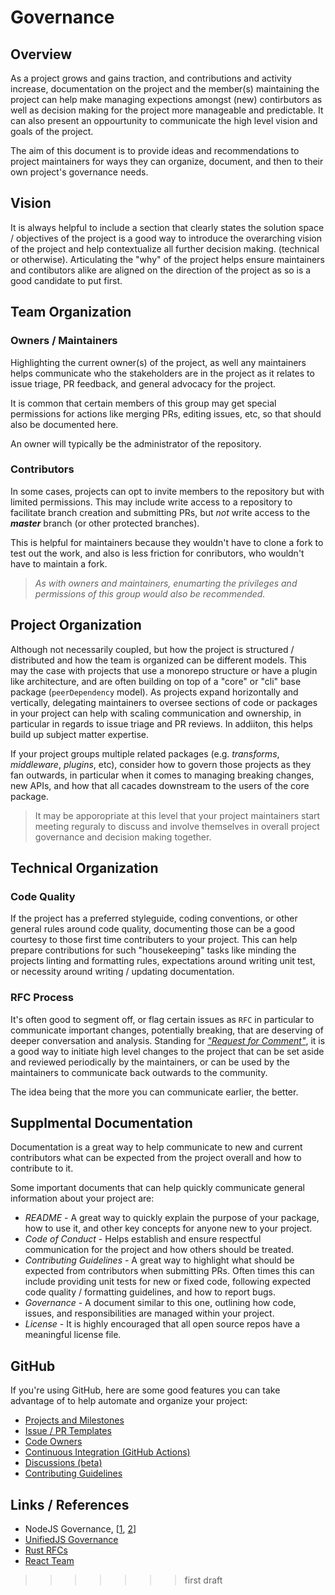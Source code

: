 # Governance

## Overview

As a project grows and gains traction, and contributions and activity increase, documentation on the project and the member(s) maintaining the project can help make managing expections amongst (new) contirbutors as well as decision making for the project more manageable and predictable.  It can also present an oppourtunity to communicate the high level vision and goals of the project.

The aim of this document is to provide ideas and recommendations to project maintainers for ways they can organize, document, and then to their own project's governance needs.

## Vision
It is always helpful to include a section that clearly states the solution space / objectives of the project is a good way to introduce the overarching vision of the project and help contextualize all further decision making.  (technical or otherwise).  Articulating the "why" of the project helps ensure maintainers and contibutors alike are aligned on the direction of the project as so is a good candidate to put first.

## Team Organization

### Owners / Maintainers
Highlighting the current owner(s) of the project, as well any maintainers helps communicate who the stakeholders are in the project as it relates to issue triage, PR feedback, and general advocacy for the project.

It is common that certain members of this group may get special permissions for actions like merging PRs, editing issues, etc, so that should also be documented here.  

An owner will typically be the administrator of the repository.

### Contributors
In some cases, projects can opt to invite members to the repository but with limited permissions.  This may include write access to a repository to facilitate branch creation and submitting PRs, but _not_ write access to the _**master**_ branch (or other protected branches).  

This is helpful for maintainers because they wouldn't have to clone a fork to test out the work, and also is less friction for conributors, who wouldn't have to maintain a fork.

> _As with owners and maintainers, enumarting the privileges and permissions of this group would also be recommended._


## Project Organization
Although not necessarily coupled, but how the project is structured / distributed and how the team is organized can be different models.  This may the case with projects that use a monorepo structure or have a plugin like architecture, and are often building on top of a "core" or "cli" base package (`peerDependency` model).  As projects expand horizontally and vertically, delegating maintainers to oversee sections of code or packages in your project can help with scaling communication and ownership, in particular in regards to issue triage and PR reviews.  In addiiton, this helps build up subject matter expertise.

If your project groups multiple related packages (e.g. _transforms_, _middleware_, _plugins_, etc), consider how to govern those projects as they fan outwards, in particular when it comes to managing breaking changes, new APIs, and how that all cacades downstream to the users of the core package.

> It may be apporopriate at this level that your project maintainers start meeting reguraly to discuss and involve themselves in overall project governance and decision making together.


## Technical Organization

### Code Quality 
If the project has a preferred styleguide, coding conventions, or other general rules around code quality, documenting those can be a good courtesy to those first time contributers to your project.  This can help prepare  contributions for such "housekeeping" tasks like minding the projects linting and formatting rules, expectations around writing unit test, or necessity around writing / updating documentation.

### RFC Process
It's often good to segment off, or flag certain issues as `RFC` in particular to communicate important changes, potentially breaking, that are deserving of deeper conversation and analysis.  Standing for [_"Request for Comment"_](https://en.wikipedia.org/wiki/Request_for_Comments), it is a good way to initiate high level changes to the project that can be set aside and reviewed periodically by the maintainers, or can be used by the maintainers to communicate back outwards to the community.

The idea being that the more you can communicate earlier, the better.

## Supplmental Documentation
Documentation is a great way to help communicate to new and current contributors what can be expected from the project overall and how to contribute to it.  

Some important documents that can help quickly communicate general information about your project are:
* _README_ - A great way to quickly explain the purpose of your package, how to use it, and other key concepts for anyone new to your project.
* _Code of Conduct_ - Helps establish and ensure respectful communication for the project and how others should be treated.
* _Contributing Guidelines_ - A great way to highlight what should be expected from contributors when submitting PRs.  Often times this can include providing unit tests for new or fixed code, following expected code quality / formatting guidelines, and how to report bugs.
* _Governance_ - A document similar to this one, outlining how code, issues, and responsibilities are managed within your project.
* _License_ - It is highly encouraged that all open source repos have a meaningful license file.

## GitHub
If you're using GitHub, here are some good features you can take advantage of to help automate and organize your project:
- [Projects and Milestones](https://github.com/features/project-management/)
- [Issue / PR Templates](https://github.blog/2016-02-17-issue-and-pull-request-templates/)
- [Code Owners](https://github.blog/2017-07-06-introducing-code-owners/)
- [Continuous Integration (GitHub Actions)](https://github.blog/2019-08-08-github-actions-now-supports-ci-cd/)
- [Discussions (beta)](https://github.com/dear-github/dear-github/issues/44)
- [Contributing Guidelines](https://github.blog/2012-09-17-contributing-guidelines/)

## Links / References
* NodeJS Governance, [[1](https://github.com/nodejs/node/blob/master/GOVERNANCE.md), [2](https://github.com/nodejs/node/blob/master/GOVERNANCE.md)]
* [UnifiedJS Governance](https://github.com/unifiedjs/collective#readme)
* [Rust RFCs](https://github.com/rust-lang/rfcs)
* [React Team](https://reactjs.org/community/team.html)
>>>>>>> first draft
